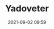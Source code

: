 ---
layout: default
title: Yadoveter
date: 2021-09-02 09:59
img-url: https://bafybeiaa5n24xujvj2n2xxoaqa4vxf23qqgeavijq2ekf22xfitpzs7n3m.ipfs.infura-ipfs.io/
---